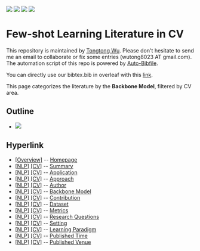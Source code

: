[![](https://img.shields.io/badge/Awesome_Continual_Learning-yellow)](https://github.com/wutong8023/Awesome_Continual_Learning.git) [![](https://img.shields.io/badge/Awesome_Few_Shot_learning-green)](https://github.com/wutong8023/Awesome_Few_Shot_Learning.git) [![](https://img.shields.io/badge/Awesome_Information_Extraction-blue)](https://github.com/wutong8023/Awesome_Information_Extraction.git) [![](https://img.shields.io/badge/Awesome_Ideas-orange)](https://github.com/wutong8023/Awesome_Ideas.git)

# Few-shot Learning Literature in CV 
This repository is maintained by [Tongtong Wu](https://wutong8023.site). Please don't hesitate to send me an email to collaborate or fix some entries (wutong8023 AT gmail.com). 
The automation script of this repo is powered by [Auto-Bibfile](https://github.com/wutong8023/Auto-Bibfile.git).

You can directly use our bibtex.bib in overleaf with this [link](https://www.overleaf.com/read/rgscdxhxbwhp).

This page categorizes the literature by the **Backbone Model**, filtered by CV area.

## Outline 
- [![](https://img.shields.io/badge/Hyperlink-green)](https://github.com/wutong8023/Awesome_Few_Shot_Learning/blob/master/fsl4cv/backbone_model/README.md#hyperlink)
## Hyperlink 
- [[Overview]](https://github.com/wutong8023/Awesome_Few_Shot_Learning/blob/master/README.md) -- [Homepage](https://github.com/wutong8023/Awesome_Few_Shot_Learning/blob/master/README.md)
- [[NLP]](https://github.com/wutong8023/Awesome_Few_Shot_Learning/blob/master/fsl4nlp/./)  [[CV]](https://github.com/wutong8023/Awesome_Few_Shot_Learning/blob/master/fsl4cv/./) -- [Summary](https://github.com/wutong8023/Awesome_Few_Shot_Learning/blob/master/fsl4all/./)
- [[NLP]](https://github.com/wutong8023/Awesome_Few_Shot_Learning/blob/master/fsl4nlp/application)  [[CV]](https://github.com/wutong8023/Awesome_Few_Shot_Learning/blob/master/fsl4cv/application) -- [Application](https://github.com/wutong8023/Awesome_Few_Shot_Learning/blob/master/fsl4all/application)
- [[NLP]](https://github.com/wutong8023/Awesome_Few_Shot_Learning/blob/master/fsl4nlp/approach)  [[CV]](https://github.com/wutong8023/Awesome_Few_Shot_Learning/blob/master/fsl4cv/approach) -- [Approach](https://github.com/wutong8023/Awesome_Few_Shot_Learning/blob/master/fsl4all/approach)
- [[NLP]](https://github.com/wutong8023/Awesome_Few_Shot_Learning/blob/master/fsl4nlp/author)  [[CV]](https://github.com/wutong8023/Awesome_Few_Shot_Learning/blob/master/fsl4cv/author) -- [Author](https://github.com/wutong8023/Awesome_Few_Shot_Learning/blob/master/fsl4all/author)
- [[NLP]](https://github.com/wutong8023/Awesome_Few_Shot_Learning/blob/master/fsl4nlp/backbone_model)  [[CV]](https://github.com/wutong8023/Awesome_Few_Shot_Learning/blob/master/fsl4cv/backbone_model) -- [Backbone Model](https://github.com/wutong8023/Awesome_Few_Shot_Learning/blob/master/fsl4all/backbone_model)
- [[NLP]](https://github.com/wutong8023/Awesome_Few_Shot_Learning/blob/master/fsl4nlp/contribution)  [[CV]](https://github.com/wutong8023/Awesome_Few_Shot_Learning/blob/master/fsl4cv/contribution) -- [Contribution](https://github.com/wutong8023/Awesome_Few_Shot_Learning/blob/master/fsl4all/contribution)
- [[NLP]](https://github.com/wutong8023/Awesome_Few_Shot_Learning/blob/master/fsl4nlp/dataset)  [[CV]](https://github.com/wutong8023/Awesome_Few_Shot_Learning/blob/master/fsl4cv/dataset) -- [Dataset](https://github.com/wutong8023/Awesome_Few_Shot_Learning/blob/master/fsl4all/dataset)
- [[NLP]](https://github.com/wutong8023/Awesome_Few_Shot_Learning/blob/master/fsl4nlp/metrics)  [[CV]](https://github.com/wutong8023/Awesome_Few_Shot_Learning/blob/master/fsl4cv/metrics) -- [Metrics](https://github.com/wutong8023/Awesome_Few_Shot_Learning/blob/master/fsl4all/metrics)
- [[NLP]](https://github.com/wutong8023/Awesome_Few_Shot_Learning/blob/master/fsl4nlp/research_question)  [[CV]](https://github.com/wutong8023/Awesome_Few_Shot_Learning/blob/master/fsl4cv/research_question) -- [Research Questions](https://github.com/wutong8023/Awesome_Few_Shot_Learning/blob/master/fsl4all/research_question)
- [[NLP]](https://github.com/wutong8023/Awesome_Few_Shot_Learning/blob/master/fsl4nlp/setting)  [[CV]](https://github.com/wutong8023/Awesome_Few_Shot_Learning/blob/master/fsl4cv/setting) -- [Setting](https://github.com/wutong8023/Awesome_Few_Shot_Learning/blob/master/fsl4all/setting)
- [[NLP]](https://github.com/wutong8023/Awesome_Few_Shot_Learning/blob/master/fsl4nlp/supervision)  [[CV]](https://github.com/wutong8023/Awesome_Few_Shot_Learning/blob/master/fsl4cv/supervision) -- [ Learning Paradigm](https://github.com/wutong8023/Awesome_Few_Shot_Learning/blob/master/fsl4all/supervision)
- [[NLP]](https://github.com/wutong8023/Awesome_Few_Shot_Learning/blob/master/fsl4nlp/time)  [[CV]](https://github.com/wutong8023/Awesome_Few_Shot_Learning/blob/master/fsl4cv/time) -- [Published Time](https://github.com/wutong8023/Awesome_Few_Shot_Learning/blob/master/fsl4all/time)
- [[NLP]](https://github.com/wutong8023/Awesome_Few_Shot_Learning/blob/master/fsl4nlp/venue)  [[CV]](https://github.com/wutong8023/Awesome_Few_Shot_Learning/blob/master/fsl4cv/venue) -- [Published Venue](https://github.com/wutong8023/Awesome_Few_Shot_Learning/blob/master/fsl4all/venue)
